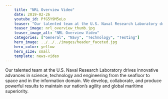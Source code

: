 ```yaml
---
    title: "NRL Overview Video"
    date: 2019-02-26
    youtube_id: PfG5Y9M5eLo
    teaser: "Our talented team at the U.S. Naval Research Laboratory drives innovative advances in science, technology and engineering from the seafloor to space and in the information domain. We develop, collaborate, and produce powerful results to maintain our nation’s agility and global maritime superiority."
    teaser_image: nrl_overview_thumb.jpg
    teaser_image_alt: "NRL Overview Video"
    categories: ["General", "Navy", "Technology", "Testing"]
    hero_image: ../../../images/header_faceted.jpg
    hero_color: yellow
    hero_size: small
    template: news-video
---
```

Our talented team at the U.S. Naval Research Laboratory drives innovative advances in science, technology and engineering from the seafloor to space and in the information domain. We develop, collaborate, and produce powerful results to maintain our nation’s agility and global maritime superiority.
